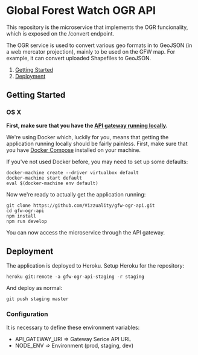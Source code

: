 # Global Forest Watch OGR API

This repository is the microservice that implements the OGR
funcionality, which is exposed on the /convert endpoint.

The OGR service is used to convert various geo formats in to GeoJSON (in
a web mercator projection), mainly to be used on the GFW map. For
example, it can convert uploaded Shapefiles to GeoJSON.

1. [Getting Started](#getting-started)
2. [Deployment](#deployment)

## Getting Started

### OS X

**First, make sure that you have the [API gateway running
locally](https://github.com/Vizzuality/api-gateway/tree/master#getting-started).**

We're using Docker which, luckily for you, means that getting the
application running locally should be fairly painless. First, make sure
that you have [Docker Compose](https://docs.docker.com/compose/install/)
installed on your machine.

If you've not used Docker before, you may need to set up some defaults:

```
docker-machine create --driver virtualbox default
docker-machine start default
eval $(docker-machine env default)
```

Now we're ready to actually get the application running:

```
git clone https://github.com/Vizzuality/gfw-ogr-api.git
cd gfw-ogr-api
npm install
npm run develop
```

You can now access the microservice through the API gateway.

## Deployment

The application is deployed to Heroku. Setup Heroku for the repository:

```
heroku git:remote -a gfw-ogr-api-staging -r staging
```

And deploy as normal:

```
git push staging master
```

### Configuration

It is necessary to define these environment variables:

* API_GATEWAY_URI => Gateway Serice API URL
* NODE_ENV => Environment (prod, staging, dev)
